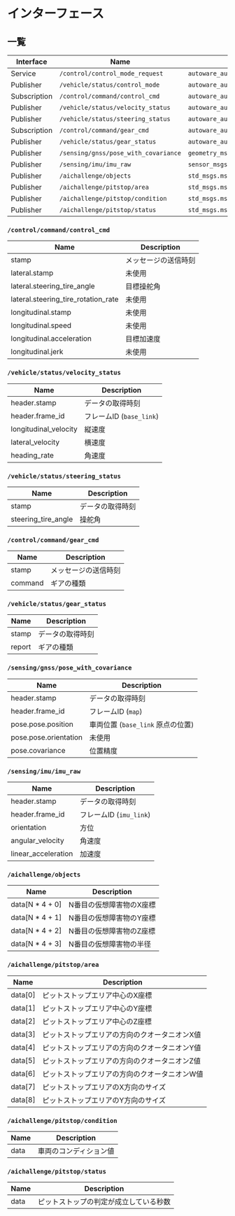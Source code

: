 # インターフェース

## 一覧

| Interface    | Name                                 | Type                                                     |
| ------------ | ------------------------------------ | -------------------------------------------------------- |
| Service      | `/control/control_mode_request`      | `autoware_auto_vehicle_msgs/srv/ControlModeCommand`      |
| Publisher    | `/vehicle/status/control_mode`       | `autoware_auto_vehicle_msgs/msg/ControlModeReport`       |
| Subscription | `/control/command/control_cmd`       | `autoware_auto_control_msgs/msg/AckermannControlCommand` |
| Publisher    | `/vehicle/status/velocity_status`    | `autoware_auto_vehicle_msgs/msg/VelocityReport`          |
| Publisher    | `/vehicle/status/steering_status`    | `autoware_auto_vehicle_msgs/msg/SteeringReport`          |
| Subscription | `/control/command/gear_cmd`          | `autoware_auto_vehicle_msgs/msg/GearCommand`             |
| Publisher    | `/vehicle/status/gear_status`        | `autoware_auto_vehicle_msgs/msg/GearReport`              |
| Publisher    | `/sensing/gnss/pose_with_covariance` | `geometry_msgs/msg/PoseWithCovarianceStamped`            |
| Publisher    | `/sensing/imu/imu_raw`               | `sensor_msgs/msg/Imu`                                    |
| Publisher    | `/aichallenge/objects`               | `std_msgs.msg.Float64MultiArray`                         |
| Publisher    | `/aichallenge/pitstop/area`          | `std_msgs.msg.Float64MultiArray`                         |
| Publisher    | `/aichallenge/pitstop/condition`     | `std_msgs.msg.Int32`                                     |
| Publisher    | `/aichallenge/pitstop/status`        | `std_msgs.msg.Float32`                                   |

<!--
| Subscription | `/vehicle/status/actuation_status`   | `tier4_vehicle_msgs/msg/ActuationCommandStamped`          |
| Publisher | `/vehicle/status/actuation_status`   | `tier4_vehicle_msgs/msg/ActuationStatusStamped`          |
-->

### `/control/command/control_cmd`

| Name                                | Description          |
| ----------------------------------- | -------------------- |
| stamp                               | メッセージの送信時刻 |
| lateral.stamp                       | 未使用               |
| lateral.steering_tire_angle         | 目標操舵角           |
| lateral.steering_tire_rotation_rate | 未使用               |
| longitudinal.stamp                  | 未使用               |
| longitudinal.speed                  | 未使用               |
| longitudinal.acceleration           | 目標加速度           |
| longitudinal.jerk                   | 未使用               |

### `/vehicle/status/velocity_status`

| Name                  | Description              |
| --------------------- | ------------------------ |
| header.stamp          | データの取得時刻         |
| header.frame_id       | フレームID (`base_link`) |
| longitudinal_velocity | 縦速度                   |
| lateral_velocity      | 横速度                   |
| heading_rate          | 角速度                   |

### `/vehicle/status/steering_status`

| Name                | Description      |
| ------------------- | ---------------- |
| stamp               | データの取得時刻 |
| steering_tire_angle | 操舵角           |

### `/control/command/gear_cmd`

| Name    | Description          |
| ------- | -------------------- |
| stamp   | メッセージの送信時刻 |
| command | ギアの種類           |

### `/vehicle/status/gear_status`

| Name   | Description      |
| ------ | ---------------- |
| stamp  | データの取得時刻 |
| report | ギアの種類       |

### `/sensing/gnss/pose_with_covariance`

| Name                  | Description                       |
| --------------------- | --------------------------------- |
| header.stamp          | データの取得時刻                  |
| header.frame_id       | フレームID (`map`)                |
| pose.pose.position    | 車両位置 (`base_link` 原点の位置) |
| pose.pose.orientation | 未使用                            |
| pose.covariance       | 位置精度                          |

### `/sensing/imu/imu_raw`

| Name                | Description             |
| ------------------- | ----------------------- |
| header.stamp        | データの取得時刻        |
| header.frame_id     | フレームID (`imu_link`) |
| orientation         | 方位                    |
| angular_velocity    | 角速度                  |
| linear_acceleration | 加速度                  |

### `/aichallenge/objects`

| Name            | Description              |
| --------------- | ------------------------ |
| data[N * 4 + 0] | N番目の仮想障害物のX座標 |
| data[N * 4 + 1] | N番目の仮想障害物のY座標 |
| data[N * 4 + 2] | N番目の仮想障害物のZ座標 |
| data[N * 4 + 3] | N番目の仮想障害物の半径  |

### `/aichallenge/pitstop/area`

| Name    | Description                                   |
| ------- | --------------------------------------------- |
| data[0] | ピットストップエリア中心のX座標               |
| data[1] | ピットストップエリア中心のY座標               |
| data[2] | ピットストップエリア中心のZ座標               |
| data[3] | ピットストップエリアの方向のクオータニオンX値 |
| data[4] | ピットストップエリアの方向のクオータニオンY値 |
| data[5] | ピットストップエリアの方向のクオータニオンZ値 |
| data[6] | ピットストップエリアの方向のクオータニオンW値 |
| data[7] | ピットストップエリアのX方向のサイズ           |
| data[8] | ピットストップエリアのY方向のサイズ           |

### `/aichallenge/pitstop/condition`

| Name | Description            |
| ---- | ---------------------- |
| data | 車両のコンディション値 |

### `/aichallenge/pitstop/status`

| Name | Description                            |
| ---- | -------------------------------------- |
| data | ピットストップの判定が成立している秒数 |
